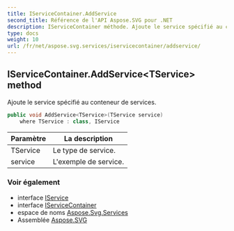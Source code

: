 ```yaml
---
title: IServiceContainer.AddService
second_title: Référence de l'API Aspose.SVG pour .NET
description: IServiceContainer méthode. Ajoute le service spécifié au conteneur de services.
type: docs
weight: 10
url: /fr/net/aspose.svg.services/iservicecontainer/addservice/
---
```

## IServiceContainer.AddService&lt;TService&gt; method

Ajoute le service spécifié au conteneur de services.

```csharp
public void AddService<TService>(TService service)
    where TService : class, IService
```

| Paramètre | La description |
| --- | --- |
| TService | Le type de service. |
| service | L'exemple de service. |

### Voir également

* interface [IService](../../iservice/)
* interface [IServiceContainer](../)
* espace de noms [Aspose.Svg.Services](../../iservicecontainer/)
* Assemblée [Aspose.SVG](../../../)



